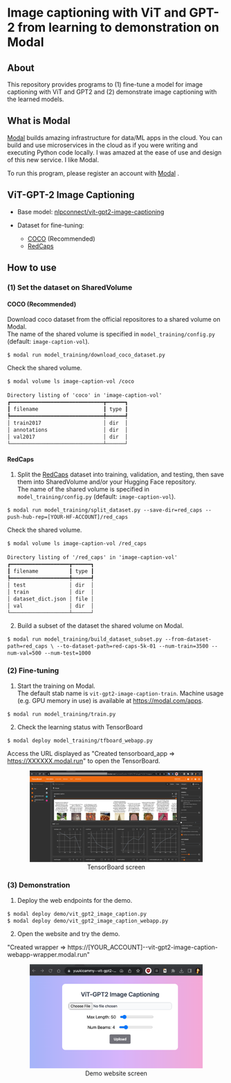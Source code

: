# Image captioning with ViT and GPT-2 from learning to demonstration on Modal

## About
This repository provides programs to (1) fine-tune a model for image captioning with ViT and GPT2 and (2) demonstrate  image captioning with the learned models.

## What is Modal
[Modal](https://modal.com/ ) builds amazing infrastructure for data/ML apps in the cloud.
You can build and use microservices in the cloud as if you were writing and executing Python code locally.
I was amazed at the ease of use and design of this new service. I like Modal. 

To run this program, please register an account with [Modal](https://modal.com/ ) .


## ViT-GPT-2 Image Captioning

- Base model: [nlpconnect/vit-gpt2-image-captioning](https://huggingface.co/nlpconnect/vit-gpt2-image-captioning )

- Dataset for fine-tuning: 
   - [COCO](https://cocodataset.org/#home ) (Recommended)
   - [RedCaps](https://huggingface.co/datasets/red_caps )

## How to use

### (1) Set the dataset on SharedVolume

#### COCO (Recommended)

Download coco dataset from the official repositores to a shared volume on Modal.   
The name of the shared volume is specified in `model_training/config.py` (default: `image-caption-vol`).
```shell
$ modal run model_training/download_coco_dataset.py
```   

Check the shared volume.
```shell
$ modal volume ls image-caption-vol /coco

Directory listing of 'coco' in 'image-caption-vol'
┏━━━━━━━━━━━━━━━━━━━━━━━━━━━━━━┳━━━━━━┓
┃ filename                     ┃ type ┃
┡━━━━━━━━━━━━━━━━━━━━━━━━━━━━━━╇━━━━━━┩
│ train2017                    │ dir  │
│ annotations                  │ dir  │
│ val2017                      │ dir  │
└──────────────────────────────┴──────┘
```

#### RedCaps
1. Split the [RedCaps](https://huggingface.co/datasets/red_caps ) dataset into training, validation, and testing, then save them into SharedVolume and/or your Hugging Face repository.   
The name of the shared volume is specified in `model_training/config.py` (default: `image-caption-vol`).

```shell
$ modal run model_training/split_dataset.py --save-dir=red_caps --push-hub-rep=[YOUR-HF-ACCOUNT]/red_caps
```   
Check the shared volume.   
```shell
$ modal volume ls image-caption-vol /red_caps

Directory listing of '/red_caps' in 'image-caption-vol'
┏━━━━━━━━━━━━━━━━━━━┳━━━━━━┓
┃ filename          ┃ type ┃
┡━━━━━━━━━━━━━━━━━━━╇━━━━━━┩
│ test              │ dir  │
│ train             │ dir  │
│ dataset_dict.json │ file │
│ val               │ dir  │
└───────────────────┴──────┘
```

2. Build a subset of the dataset the shared volume on Modal.

```shell
$ modal run model_training/build_dataset_subset.py --from-dataset-path=red_caps \ --to-dataset-path=red-caps-5k-01 --num-train=3500 --num-val=500 --num-test=1000
```   

### (2) Fine-tuning

1. Start the training on Modal.   
The default stab name is `vit-gpt2-image-caption-train`. Machine usage (e.g. GPU memory in use) is available at https://modal.com/apps.
```shell
$ modal run model_training/train.py 
```

2. Check the learning status with TensorBoard
```shell
$ modal deploy model_training/tfboard_webapp.py 
```
Access the URL displayed as "Created tensorboard_app => https://XXXXXX.modal.run" to open the TensorBoard.
<p align="center">
<img src="./img/tfboard_screen.png" alt= “tensorboard-screen” width="400"></br>
TensorBoard screen
</p>

### (3) Demonstration

1. Deploy the web endpoints for the demo.
```shell
$ modal deploy demo/vit_gpt2_image_caption.py
$ modal deploy demo/vit_gpt2_image_caption_webapp.py 
```

2. Open the website and try the demo.

"Created wrapper => https://[YOUR_ACCOUNT]--vit-gpt2-image-caption-webapp-wrapper.modal.run"

<p align="center">
<img src="./img/demo_screen.png" alt= “tensorboard-screen” width="400"></br>
Demo website screen
</p>



